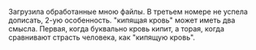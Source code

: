 Загрузила обработанные мною файлы.
В третьем номере не успела дописать, 2-ую особенность. "кипящая кровь" может иметь два смысла. Первая, когда буквально кровь кипит, а торая, когда сравнивают страсть человека, как "кипящую кровь".
